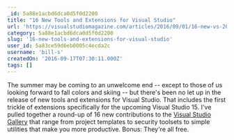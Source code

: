 ```yaml
---
_id: 5a88e1acbd6dca0d5f0d2200
title: "16 New Tools and Extensions for Visual Studio"
url: 'https://visualstudiomagazine.com/articles/2016/09/01/16-new-vs-2015-extensions.aspx'
category: 5a88e1acbd6dca0d5f0d2200
slug: '16-new-tools-and-extensions-for-visual-studio'
user_id: 5a83ce59d6eb0005c4ecda2c
username: 'bill-s'
createdOn: '2016-09-17T07:30:11.000Z'
tags: []
---
```


The summer may be coming to an unwelcome end -- except to those of us looking forward to fall colors and skiing -- but there's been no let up in the release of new tools and extensions for Visual Studio. That includes the first trickle of extensions specifically for the upcoming Visual Studio 15. I've pulled together a round-up of 16 new contributions to the <a href="https://visualstudiogallery.msdn.microsoft.com/" target="_blank">Visual Studio Gallery</a> that range from project templates to security toolsets to simple utilities that make you more productive. Bonus: They're all free.
